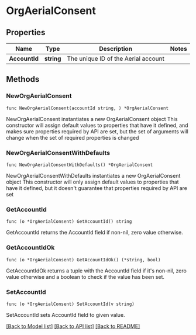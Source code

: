 # OrgAerialConsent

## Properties

Name | Type | Description | Notes
------------ | ------------- | ------------- | -------------
**AccountId** | **string** | The unique ID of the Aerial account | 

## Methods

### NewOrgAerialConsent

`func NewOrgAerialConsent(accountId string, ) *OrgAerialConsent`

NewOrgAerialConsent instantiates a new OrgAerialConsent object
This constructor will assign default values to properties that have it defined,
and makes sure properties required by API are set, but the set of arguments
will change when the set of required properties is changed

### NewOrgAerialConsentWithDefaults

`func NewOrgAerialConsentWithDefaults() *OrgAerialConsent`

NewOrgAerialConsentWithDefaults instantiates a new OrgAerialConsent object
This constructor will only assign default values to properties that have it defined,
but it doesn't guarantee that properties required by API are set

### GetAccountId

`func (o *OrgAerialConsent) GetAccountId() string`

GetAccountId returns the AccountId field if non-nil, zero value otherwise.

### GetAccountIdOk

`func (o *OrgAerialConsent) GetAccountIdOk() (*string, bool)`

GetAccountIdOk returns a tuple with the AccountId field if it's non-nil, zero value otherwise
and a boolean to check if the value has been set.

### SetAccountId

`func (o *OrgAerialConsent) SetAccountId(v string)`

SetAccountId sets AccountId field to given value.



[[Back to Model list]](../README.md#documentation-for-models) [[Back to API list]](../README.md#documentation-for-api-endpoints) [[Back to README]](../README.md)


